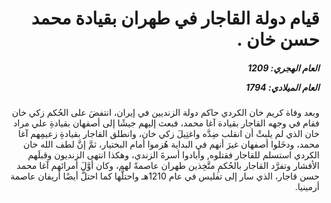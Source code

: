 <h1 dir="rtl">قيام دولة القاجار في طهران بقيادة محمد حسن خان .</h1>

<h5 dir="rtl">العام الهجري:  1209

العام الميلادي: 1794

</h5>

<p dir="rtl">وبعد وفاة كريم خان الكردي حاكم دولة الزنديين في إيران، انتفضَ على الحُكم زكي خان فقام في وجهه القاجار بقيادة آغا محمد، فبعث إليهم جيشًا إلى أصفهان بقيادةِ علي مراد خان الذي لم يلبثْ أن انقلب ضِدَّه واغتِيلَ زكي خان، وانطلق القاجار بقيادةِ زعيمِهم آغا محمد، ودخَلوا أصفهان غيرَ أنهم في البداية هُزموا أمام البختيار، ثمَّ إنَّ لطف الله خان الكردي استسلم للقاجار فقتلوه, وأبادوا أسرةَ الزندي، وهكذا انتهى الزنديون وقبلَهم الأفشار وتفرَّد القاجار بالحُكمِ متَّخِذين طهران عاصمةً لهم، وكان أوَّلَ أمرائهم آغا محمد حسن قاجار، الذي سار إلى تفليس في عام 1210هـ واحتلَّها كما احتلَّ أيضًا أريفان عاصمة أرمينيا.</p></br>
